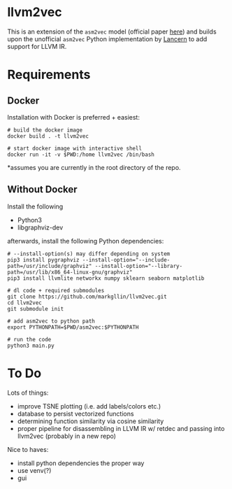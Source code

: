 # llvm2vec

This is an extension of the `asm2vec` model (official paper [here](https://ieeexplore.ieee.org/document/8835340)) and builds upon the unofficial `asm2vec` Python implementation by [Lancern](https://github.com/Lancern/asm2vec) to add support for LLVM IR.

# Requirements
## Docker
Installation with Docker is preferred + easiest:
```
# build the docker image
docker build . -t llvm2vec

# start docker image with interactive shell
docker run -it -v $PWD:/home llvm2vec /bin/bash
```
*assumes you are currently in the root directory of the repo.

## Without Docker
Install the following
- Python3
- libgraphviz-dev

afterwards, install the following Python dependencies:
```
# --install-option(s) may differ depending on system
pip3 install pygraphviz --install-option="--include-path=/usr/include/graphviz" --install-option="--library-path=/usr/lib/x86_64-linux-gnu/graphviz" 
pip3 install llvmlite networkx numpy sklearn seaborn matplotlib

# dl code + required submodules
git clone https://github.com/markgllin/llvm2vec.git
cd llvm2vec
git submodule init

# add asm2vec to python path
export PYTHONPATH=$PWD/asm2vec:$PYTHONPATH

# run the code
python3 main.py
```

# To Do
Lots of things:
- improve TSNE plotting (i.e. add labels/colors etc.)
- database to persist vectorized functions
- determining function similarity via cosine similarity
- proper pipeline for disassembling in LLVM IR w/ retdec and passing into llvm2vec (probably in a new repo)

Nice to haves:
- install python dependencies the proper way
- use venv(?)
- gui